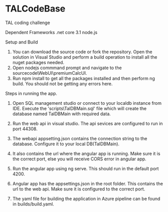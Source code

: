 # TALCodeBase
TAL coding challenge

Dependent Frameworks 
	.net core 3.1
	node.js

Setup and Build
1. You can download the source code or fork the repository. Open the solution in Visual Studio and perform a build operation to install all the nuget packages needed.
2. Open nodejs commmand prompt and navigate to the sourcecode\WebUI\premiumCalcUI.
3. Run npm install to get all the packages installed and then perform ng build. You should not be getting any errors here. 

Steps in running the app.

1. Open SQL management studio or connect to your localdb instance from IDE. Execute the 'scripts\TalDBMain.sql' file which will create the database named TalDBMain with required data. 

2. Run the web api in visual studio. The api sevices are configured to run in port 44308. 
3. The webapi appsetting.json contains the connection string to the database. Configure it to your local DB(TalDBMain). 
4. It also contains the url where the angular app is running. Make sure it is the correct port, else you will receive CORS error in angular app. 

5. Run the angular app using ng serve. This should run in the default port 4200.
6. Angular app has the appsettings.json in the root folder. This contains the url to the web api. Make sure it is configured to the correct port.

7. The yaml file for building the application in Azure pipeline can be found in builds/build.yaml. 